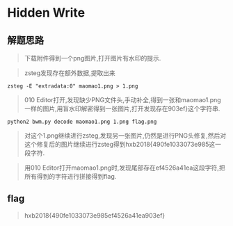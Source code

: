 # Hidden Write

## 解题思路

> 下载附件得到一个png图片,打开图片有水印的提示.

> zsteg发现存在额外数据,提取出来

```
zsteg -E "extradata:0" maomao1.png > 1.png
```

> 010 Editor打开,发现缺少PNG文件头,手动补全,得到一张和maomao1.png一样的图片,用盲水印解密得到一张图片,打开发现存在903ef}这个字符串.

```
python2 bwm.py decode maomao1.png 1.png flag.png
```

> 对这个1.png继续进行zsteg,发现另一张图片,仍然是进行PNG头修复,然后对这个修复后的图片继续进行zsteg得到hxb2018{490fe1033073e985这一段字符.

> 用010 Editor打开maomao1.png时,发现尾部存在ef4526a41ea这段字符,把所有得到的字符进行拼接得到flag.

## flag

> hxb2018{490fe1033073e985ef4526a41ea903ef}
